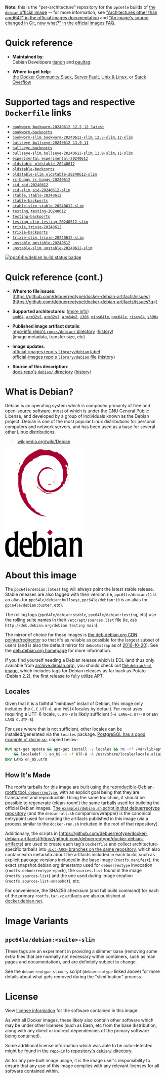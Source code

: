 <!--

********************************************************************************

WARNING:

    DO NOT EDIT "debian/README.md"

    IT IS AUTO-GENERATED

    (from the other files in "debian/" combined with a set of templates)

********************************************************************************

-->

**Note:** this is the "per-architecture" repository for the `ppc64le` builds of [the `debian` official image](https://hub.docker.com/_/debian) -- for more information, see ["Architectures other than amd64?" in the official images documentation](https://github.com/docker-library/official-images#architectures-other-than-amd64) and ["An image's source changed in Git, now what?" in the official images FAQ](https://github.com/docker-library/faq#an-images-source-changed-in-git-now-what).

# Quick reference

-	**Maintained by**:  
	Debian Developers [tianon](https://qa.debian.org/developer.php?login=tianon) and [paultag](https://qa.debian.org/developer.php?login=paultag)

-	**Where to get help**:  
	[the Docker Community Slack](https://dockr.ly/comm-slack), [Server Fault](https://serverfault.com/help/on-topic), [Unix & Linux](https://unix.stackexchange.com/help/on-topic), or [Stack Overflow](https://stackoverflow.com/help/on-topic)

# Supported tags and respective `Dockerfile` links

-	[`bookworm`, `bookworm-20240612`, `12.5`, `12`, `latest`](https://github.com/debuerreotype/docker-debian-artifacts/blob/2eaa75cb801c8933d1a5f63f84698aeb9dc89144/bookworm/Dockerfile)
-	[`bookworm-backports`](https://github.com/debuerreotype/docker-debian-artifacts/blob/2eaa75cb801c8933d1a5f63f84698aeb9dc89144/bookworm/backports/Dockerfile)
-	[`bookworm-slim`, `bookworm-20240612-slim`, `12.5-slim`, `12-slim`](https://github.com/debuerreotype/docker-debian-artifacts/blob/2eaa75cb801c8933d1a5f63f84698aeb9dc89144/bookworm/slim/Dockerfile)
-	[`bullseye`, `bullseye-20240612`, `11.9`, `11`](https://github.com/debuerreotype/docker-debian-artifacts/blob/2eaa75cb801c8933d1a5f63f84698aeb9dc89144/bullseye/Dockerfile)
-	[`bullseye-backports`](https://github.com/debuerreotype/docker-debian-artifacts/blob/2eaa75cb801c8933d1a5f63f84698aeb9dc89144/bullseye/backports/Dockerfile)
-	[`bullseye-slim`, `bullseye-20240612-slim`, `11.9-slim`, `11-slim`](https://github.com/debuerreotype/docker-debian-artifacts/blob/2eaa75cb801c8933d1a5f63f84698aeb9dc89144/bullseye/slim/Dockerfile)
-	[`experimental`, `experimental-20240612`](https://github.com/debuerreotype/docker-debian-artifacts/blob/2eaa75cb801c8933d1a5f63f84698aeb9dc89144/experimental/Dockerfile)
-	[`oldstable`, `oldstable-20240612`](https://github.com/debuerreotype/docker-debian-artifacts/blob/2eaa75cb801c8933d1a5f63f84698aeb9dc89144/oldstable/Dockerfile)
-	[`oldstable-backports`](https://github.com/debuerreotype/docker-debian-artifacts/blob/2eaa75cb801c8933d1a5f63f84698aeb9dc89144/oldstable/backports/Dockerfile)
-	[`oldstable-slim`, `oldstable-20240612-slim`](https://github.com/debuerreotype/docker-debian-artifacts/blob/2eaa75cb801c8933d1a5f63f84698aeb9dc89144/oldstable/slim/Dockerfile)
-	[`rc-buggy`, `rc-buggy-20240612`](https://github.com/debuerreotype/docker-debian-artifacts/blob/2eaa75cb801c8933d1a5f63f84698aeb9dc89144/rc-buggy/Dockerfile)
-	[`sid`, `sid-20240612`](https://github.com/debuerreotype/docker-debian-artifacts/blob/2eaa75cb801c8933d1a5f63f84698aeb9dc89144/sid/Dockerfile)
-	[`sid-slim`, `sid-20240612-slim`](https://github.com/debuerreotype/docker-debian-artifacts/blob/2eaa75cb801c8933d1a5f63f84698aeb9dc89144/sid/slim/Dockerfile)
-	[`stable`, `stable-20240612`](https://github.com/debuerreotype/docker-debian-artifacts/blob/2eaa75cb801c8933d1a5f63f84698aeb9dc89144/stable/Dockerfile)
-	[`stable-backports`](https://github.com/debuerreotype/docker-debian-artifacts/blob/2eaa75cb801c8933d1a5f63f84698aeb9dc89144/stable/backports/Dockerfile)
-	[`stable-slim`, `stable-20240612-slim`](https://github.com/debuerreotype/docker-debian-artifacts/blob/2eaa75cb801c8933d1a5f63f84698aeb9dc89144/stable/slim/Dockerfile)
-	[`testing`, `testing-20240612`](https://github.com/debuerreotype/docker-debian-artifacts/blob/2eaa75cb801c8933d1a5f63f84698aeb9dc89144/testing/Dockerfile)
-	[`testing-backports`](https://github.com/debuerreotype/docker-debian-artifacts/blob/2eaa75cb801c8933d1a5f63f84698aeb9dc89144/testing/backports/Dockerfile)
-	[`testing-slim`, `testing-20240612-slim`](https://github.com/debuerreotype/docker-debian-artifacts/blob/2eaa75cb801c8933d1a5f63f84698aeb9dc89144/testing/slim/Dockerfile)
-	[`trixie`, `trixie-20240612`](https://github.com/debuerreotype/docker-debian-artifacts/blob/2eaa75cb801c8933d1a5f63f84698aeb9dc89144/trixie/Dockerfile)
-	[`trixie-backports`](https://github.com/debuerreotype/docker-debian-artifacts/blob/2eaa75cb801c8933d1a5f63f84698aeb9dc89144/trixie/backports/Dockerfile)
-	[`trixie-slim`, `trixie-20240612-slim`](https://github.com/debuerreotype/docker-debian-artifacts/blob/2eaa75cb801c8933d1a5f63f84698aeb9dc89144/trixie/slim/Dockerfile)
-	[`unstable`, `unstable-20240612`](https://github.com/debuerreotype/docker-debian-artifacts/blob/2eaa75cb801c8933d1a5f63f84698aeb9dc89144/unstable/Dockerfile)
-	[`unstable-slim`, `unstable-20240612-slim`](https://github.com/debuerreotype/docker-debian-artifacts/blob/2eaa75cb801c8933d1a5f63f84698aeb9dc89144/unstable/slim/Dockerfile)

[![ppc64le/debian build status badge](https://img.shields.io/jenkins/s/https/doi-janky.infosiftr.net/job/multiarch/job/ppc64le/job/debian.svg?label=ppc64le/debian%20%20build%20job)](https://doi-janky.infosiftr.net/job/multiarch/job/ppc64le/job/debian/)

# Quick reference (cont.)

-	**Where to file issues**:  
	[https://github.com/debuerreotype/docker-debian-artifacts/issues](https://github.com/debuerreotype/docker-debian-artifacts/issues?q=)

-	**Supported architectures**: ([more info](https://github.com/docker-library/official-images#architectures-other-than-amd64))  
	[`amd64`](https://hub.docker.com/r/amd64/debian/), [`arm32v5`](https://hub.docker.com/r/arm32v5/debian/), [`arm32v7`](https://hub.docker.com/r/arm32v7/debian/), [`arm64v8`](https://hub.docker.com/r/arm64v8/debian/), [`i386`](https://hub.docker.com/r/i386/debian/), [`mips64le`](https://hub.docker.com/r/mips64le/debian/), [`ppc64le`](https://hub.docker.com/r/ppc64le/debian/), [`riscv64`](https://hub.docker.com/r/riscv64/debian/), [`s390x`](https://hub.docker.com/r/s390x/debian/)

-	**Published image artifact details**:  
	[repo-info repo's `repos/debian/` directory](https://github.com/docker-library/repo-info/blob/master/repos/debian) ([history](https://github.com/docker-library/repo-info/commits/master/repos/debian))  
	(image metadata, transfer size, etc)

-	**Image updates**:  
	[official-images repo's `library/debian` label](https://github.com/docker-library/official-images/issues?q=label%3Alibrary%2Fdebian)  
	[official-images repo's `library/debian` file](https://github.com/docker-library/official-images/blob/master/library/debian) ([history](https://github.com/docker-library/official-images/commits/master/library/debian))

-	**Source of this description**:  
	[docs repo's `debian/` directory](https://github.com/docker-library/docs/tree/master/debian) ([history](https://github.com/docker-library/docs/commits/master/debian))

# What is Debian?

Debian is an operating system which is composed primarily of free and open-source software, most of which is under the GNU General Public License, and developed by a group of individuals known as the Debian project. Debian is one of the most popular Linux distributions for personal computers and network servers, and has been used as a base for several other Linux distributions.

> [wikipedia.org/wiki/Debian](https://en.wikipedia.org/wiki/Debian)

![logo](https://raw.githubusercontent.com/docker-library/docs/b449be7df57e9ed9086bb5821bfb5d6cdc5d67a4/debian/logo.png)

# About this image

The `ppc64le/debian:latest` tag will always point the latest stable release. Stable releases are also tagged with their version (ie, `ppc64le/debian:11` is an alias for `ppc64le/debian:bullseye`, `ppc64le/debian:10` is an alias for `ppc64le/debian:buster`, etc).

The rolling tags (`ppc64le/debian:stable`, `ppc64le/debian:testing`, etc) use the rolling suite names in their `/etc/apt/sources.list` file (ie, `deb http://deb.debian.org/debian testing main`).

The mirror of choice for these images is [the deb.debian.org CDN pointer/redirector](https://deb.debian.org) so that it's as reliable as possible for the largest subset of users (and is also the default mirror for `debootstrap` as of [2016-10-20](https://anonscm.debian.org/cgit/d-i/debootstrap.git/commit/?id=9e8bc60ad1ccf3a25ce7890526b70059f3e770de)). See the [deb.debian.org homepage](https://deb.debian.org) for more information.

If you find yourself needing a Debian release which is EOL (and thus only available from [archive.debian.org](http://archive.debian.org)), you should check out [the `debian/eol` image](https://hub.docker.com/r/debian/eol/), which includes tags for Debian releases as far back as Potato (Debian 2.2), the first release to fully utilize APT.

## Locales

Given that it is a faithful "minbase" install of Debian, this image only includes the `C`, `C.UTF-8`, and `POSIX` locales by default. For most uses requiring a UTF-8 locale, `C.UTF-8` is likely sufficient (`-e LANG=C.UTF-8` or `ENV LANG C.UTF-8`).

For uses where that is not sufficient, other locales can be installed/generated via the `locales` package. [PostgreSQL has a good example of doing so](https://github.com/docker-library/postgres/blob/69bc540ecfffecce72d49fa7e4a46680350037f9/9.6/Dockerfile#L21-L24), copied below:

```dockerfile
RUN apt-get update && apt-get install -y locales && rm -rf /var/lib/apt/lists/* \
	&& localedef -i en_US -c -f UTF-8 -A /usr/share/locale/locale.alias en_US.UTF-8
ENV LANG en_US.utf8
```

## How It's Made

The rootfs tarballs for this image are built using [the reproducible-Debian-rootfs tool, `debuerreotype`](https://github.com/debuerreotype/debuerreotype), with an explicit goal being that they are transparent and reproducible. Using the same toolchain, it should be possible to regenerate (clean-room!) the same tarballs used for building the official Debian images. [The `examples/debian.sh` script in that debuerreotype repository](https://github.com/debuerreotype/debuerreotype/blob/master/examples/debian.sh) (and the `debian-all.sh` companion/wrapper) is the canonical entrypoint used for creating the artifacts published in this image (via a process similar to the `docker-run.sh` included in the root of that repository).

Additionally, the scripts in [https://github.com/debuerreotype/docker-debian-artifacts](https://github.com/debuerreotype/docker-debian-artifacts) are used to create each tag's `Dockerfile` and collect architecture-specific tarballs into [`dist-ARCH` branches on the same repository](https://github.com/debuerreotype/docker-debian-artifacts/branches), which also contain extra metadata about the artifacts included in each build, such as explicit package versions included in the base image (`rootfs.manifest`), the exact snapshot.debian.org timestamp used for `debuerreotype` invocation (`rootfs.debuerreotype-epoch`), the `sources.list` found in the image (`rootfs.sources-list`) and the one used during image creation (`rootfs.sources-list-snapshot`), etc.

For convenience, the SHA256 checksum (and full build command) for each of the primary `rootfs.tar.xz` artifacts are also published at [docker.debian.net](https://docker.debian.net/).

# Image Variants

## `ppc64le/debian:<suite>-slim`

These tags are an experiment in providing a slimmer base (removing some extra files that are normally not necessary within containers, such as man pages and documentation), and are definitely subject to change.

See the `debuerreotype-slimify` script (`debuerreotype` linked above) for more details about what gets removed during the "slimification" process.

# License

View [license information](https://www.debian.org/social_contract#guidelines) for the software contained in this image.

As with all Docker images, these likely also contain other software which may be under other licenses (such as Bash, etc from the base distribution, along with any direct or indirect dependencies of the primary software being contained).

Some additional license information which was able to be auto-detected might be found in [the `repo-info` repository's `debian/` directory](https://github.com/docker-library/repo-info/tree/master/repos/debian).

As for any pre-built image usage, it is the image user's responsibility to ensure that any use of this image complies with any relevant licenses for all software contained within.
